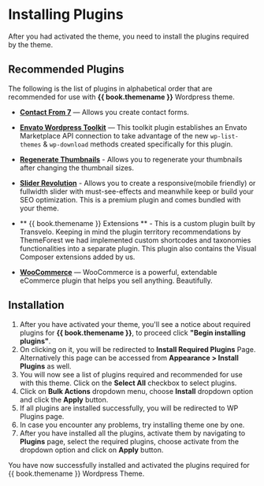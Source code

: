 # Installing Plugins

After you had activated the theme, you need to install the plugins required by the theme.

## Recommended Plugins

The following is the list of plugins in alphabetical order that are recommended for use with **{{ book.themename }}** Wordpress theme.

* **[Contact From 7](https://wordpress.org/plugins/contact-form-7/)** — Allows you create contact forms.

* **[Envato Wordpress Toolkit](https://github.com/envato/envato-wordpress-toolkit)** — This toolkit plugin establishes an Envato Marketplace API connection to take advantage of the new `wp-list-themes` & `wp-download` methods created specifically for this plugin.

* **[Regenerate Thumbnails](https://wordpress.org/plugins/regenerate-thumbnails/)** - Allows you to regenerate your thumbnails after changing the thumbnail sizes.

* **[Slider Revolution](http://codecanyon.net/item/slider-revolution-responsive-wordpress-plugin/2751380/?ref=envirra)** - Allows you to create a responsive(mobile friendly) or fullwidth slider with must-see-effects and meanwhile keep or build your SEO optimization. This is a premium plugin and comes bundled with your theme.

* ** {{ book.themename }} Extensions ** - This is a custom plugin built by Transvelo. Keeping in mind the plugin territory recommendations by ThemeForest we had implemented custom shortcodes and taxonomies functionalities into a separate plugin. This plugin also contains the Visual Composer extensions added by us.

* **[WooCommerce](https://wordpress.org/plugins/woocommerce/)** — WooCommerce is a powerful, extendable eCommerce plugin that helps you sell anything. Beautifully.

## Installation

1. After you have activated your theme, you'll see a notice about required plugins for **{{ book.themename }}**, to proceed click **"Begin installing plugins"**.
2. On clicking on it, you will be redirected to **Install Required Plugins** Page. Alternatively this page can be accessed from **Appearance > Install Plugins** as well.
3. You will now see a list of plugins required and recommended for use with this theme. Click on the **Select All** checkbox to select plugins.
4. Click on **Bulk Actions** dropdown menu, choose **Install** dropdown option and click the **Apply** button.
5. If all plugins are installed successfully, you will be redirected to WP Plugins page.
6. In case you encounter any problems, try installing theme one by one.
7. After you have installed all the plugins, activate them by navigating to **Plugins** page, select the required plugins, choose activate from the dropdown option and click on **Apply** button.

You have now successfully installed and activated the plugins required for {{ book.themename }} Wordpress Theme.


